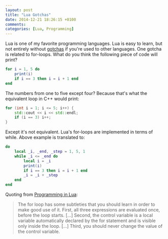```yaml
---
layout: post
title: "Lua Gotchas"
date: 2014-12-21 18:26:15 +0100
comments:
categories: [Lua, Programming]
---
```


Lua is one of my favorite programming languages. Lua is easy to learn, but not
entirely without [gotchas][1] if you're used to other languages. One gotcha is
related to for-loops. What do you think the following piece of code will
print?

<!--more-->

```lua
for i = 1, 5 do
	print(i)
	if i == 3 then i = i + 1 end
end
```

The numbers from one to five except four? Because that's what the equivalent
loop in C++ would print:

```c++
for (int i = 1; i <= 5; i++) {
	std::cout << i << std::endl;
	if (i == 3) i++;
}
```

Except it's not equivalent. Lua's for-loops are implemented in terms of while.
Above example is translated to:

```lua
do
	local _i, _end, _step = 1, 5, 1
	while _i <= _end do
		local i = _i
		print(i)
		if i == 3 then i = i + 1 end
		_i = _i + _step
	end
end
```

Quoting from [Programming in Lua][2]:

<blockquote>The for loop has some subtleties that you should learn in order to
make good use of it. First, all three expressions are evaluated once, before
the loop starts. [...] Second, the control variable is a local variable
automatically declared by the for statement and is visible only inside the
loop. [...] Third, you should never change the value of the control
variable.</blockquote>

<!--References-->

[1]: http://www.luafaq.org/gotchas.html
[2]: http://www.lua.org/pil/4.3.4.html
